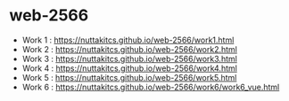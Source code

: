 # web-2566
* Work 1 : https://nuttakitcs.github.io/web-2566/work1.html
* Work 2 : https://nuttakitcs.github.io/web-2566/work2.html
* Work 3 : https://nuttakitcs.github.io/web-2566/work3.html
* Work 4 : https://nuttakitcs.github.io/web-2566/work4.html
* Work 5 : https://nuttakitcs.github.io/web-2566/work5.html
* Work 6 : https://nuttakitcs.github.io/web-2566/work6/work6_vue.html
